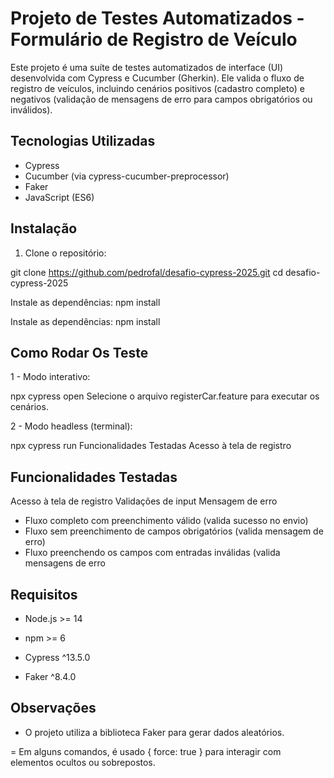 # Projeto de Testes Automatizados - Formulário de Registro de Veículo

Este projeto é uma suíte de testes automatizados de interface (UI) desenvolvida com Cypress e Cucumber (Gherkin). Ele valida o fluxo de registro de veículos, incluindo cenários positivos (cadastro completo) e negativos (validação de mensagens de erro para campos obrigatórios ou inválidos).

## Tecnologias Utilizadas

- Cypress
- Cucumber (via cypress-cucumber-preprocessor)
- Faker
- JavaScript (ES6)




## Instalação

1. Clone o repositório:

git clone https://github.com/pedrofal/desafio-cypress-2025.git
cd desafio-cypress-2025

Instale as dependências:
npm install

Instale as dependências:
npm install


## Como Rodar Os Teste

1 - Modo interativo:

npx cypress open
Selecione o arquivo registerCar.feature para executar os cenários.

2 - Modo headless (terminal):

npx cypress run
Funcionalidades Testadas
Acesso à tela de registro

## Funcionalidades Testadas

Acesso à tela de registro
Validações de input
Mensagem de erro


- Fluxo completo com preenchimento válido (valida sucesso no envio)
- Fluxo sem preenchimento de campos obrigatórios (valida mensagem de erro)
- Fluxo preenchendo os campos com entradas inválidas (valida mensagens de erro



## Requisitos

- Node.js >= 14

- npm >= 6

- Cypress ^13.5.0

- Faker ^8.4.0



## Observações

- O projeto utiliza a biblioteca Faker para gerar dados aleatórios.

= Em alguns comandos, é usado { force: true } para interagir com elementos ocultos ou sobrepostos.

